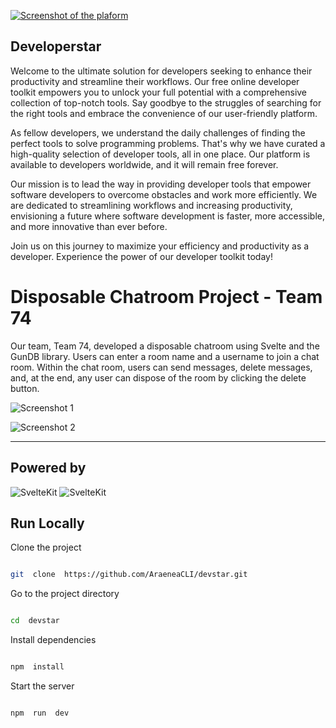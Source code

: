 [![Screenshot of the plaform](platform-screenshot.png)](https://developerstar.com)

## Developerstar

Welcome to the ultimate solution for developers seeking to enhance their productivity and streamline their workflows. Our free online developer toolkit empowers you to unlock your full potential with a comprehensive collection of top-notch tools. Say goodbye to the struggles of searching for the right tools and embrace the convenience of our user-friendly platform.

As fellow developers, we understand the daily challenges of finding the perfect tools to solve programming problems. That's why we have curated a high-quality selection of developer tools, all in one place. Our platform is available to developers worldwide, and it will remain free forever.

Our mission is to lead the way in providing developer tools that empower software developers to overcome obstacles and work more efficiently. We are dedicated to streamlining workflows and increasing productivity, envisioning a future where software development is faster, more accessible, and more innovative than ever before.

Join us on this journey to maximize your efficiency and productivity as a developer. Experience the power of our developer toolkit today!

# Disposable Chatroom Project - Team 74

Our team, Team 74, developed a disposable chatroom using Svelte and the GunDB library. Users can enter a room name and a username to join a chat room. Within the chat room, users can send messages, delete messages, and, at the end, any user can dispose of the room by clicking the delete button.

![Screenshot 1](https://i.postimg.cc/tC0W6Bxd/Screenshot-2024-07-12-204633.png)

![Screenshot 2](https://i.postimg.cc/ydt9vPrH/Screenshot-2024-07-12-204737.png)

---

## Powered by

![SvelteKit](https://img.shields.io/badge/SvelteKit-FF3E00?style=for-the-badge&logo=Svelte&logoColor=white) ![SvelteKit](https://img.shields.io/badge/Tailwind_CSS-38B2AC?style=for-the-badge&logo=tailwind-css&logoColor=white)

## Run Locally

Clone the project

```bash

git  clone  https://github.com/AraeneaCLI/devstar.git

```

Go to the project directory

```bash

cd  devstar

```

Install dependencies

```bash

npm  install

```

Start the server

```bash

npm  run  dev

```

